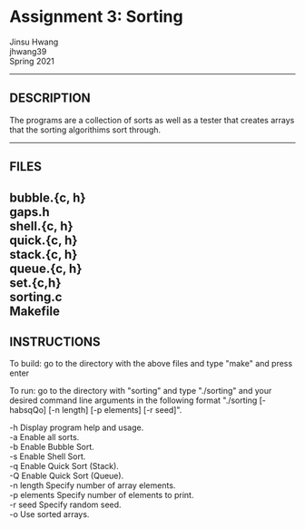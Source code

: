 # Assignment 3: Sorting   
Jinsu Hwang  
jhwang39  
Spring 2021  

-----------
## DESCRIPTION  

The programs are a collection of sorts as well as a tester that creates arrays that the sorting algorithims sort through.

-----------
## FILES

bubble.{c, h}  
gaps.h  
shell.{c, h}  
quick.{c, h}  
stack.{c, h}  
queue.{c, h}  
set.{c,h}  
sorting.c  
Makefile  
-----------
## INSTRUCTIONS

To build: go to the directory with the above files and type "make" and press enter

To run: go to the directory with "sorting" and type "./sorting" and your desired command line arguments in the following format "./sorting [-habsqQo] [-n length] [-p elements] [-r seed]".

   -h              Display program help and usage.  
   -a              Enable all sorts.  
   -b              Enable Bubble Sort.  
   -s              Enable Shell Sort.  
   -q              Enable Quick Sort (Stack).  
   -Q              Enable Quick Sort (Queue).  
   -n length       Specify number of array elements.  
   -p elements     Specify number of elements to print.  
   -r seed         Specify random seed.  
   -o              Use sorted arrays.  

